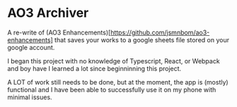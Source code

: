 # AO3 Archiver

A re-write of (AO3 Enhancements)[https://github.com/jsmnbom/ao3-enhancements] that saves your works to a google sheets file stored on your google account.

I began this project with no knowledge of Typescript, React, or Webpack and boy have I learned a lot since beginninning this project.

A LOT of work still needs to be done, but at the moment, the app is (mostly) functional and I have been able to successfully use it on my phone with minimal issues.
